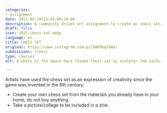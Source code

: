```yaml
---
categories:
- assignment
date: 2021-09-28T15:41:00+10:00
description: A community driven art assignment to create an chess set.
draft: false
icon: 2021-chess-set.webp
language: en
title: CHESS SET
original: https://www.instagram.com/p/CUWKMGqlHAm/
submissions: /chess
type: Chesses
alt: A photo of the Space Race themed Chess set by sculptor Tom Sachs.

---
```


Artists have used the chess set as an expression of creativity since the game was invented in the 8th century.

* Create your own chess set from the materials you already have in your home, do not buy anything.
* Take a picture/collage to be included in a zine.